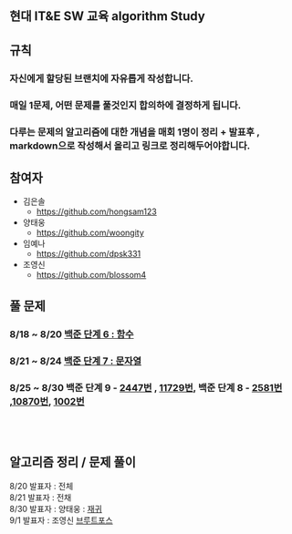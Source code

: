 ## 현대 IT&E SW 교육 algorithm Study


## 규칙

### 자신에게 할당된 브랜치에 자유롭게 작성합니다.
### 매일 1문제, 어떤 문제를 풀것인지 합의하에 결정하게 됩니다.
### 다루는 문제의 알고리즘에 대한 개념을 매회 1명이 정리 + 발표후 , markdown으로 작성해서 올리고 링크로 정리해두어야합니다.

## 참여자

* 김은솔
  * https://github.com/hongsam123
* 양태웅
  * https://github.com/woongity
* 임예나
  * https://github.com/dpsk331
* 조영신
  * https://github.com/blossom4
  
## 풀 문제 

### 8/18 ~ 8/20 [백준 단계 6 : 함수](https://www.acmicpc.net/step/5)
### 8/21 ~ 8/24 [백준 단계 7 : 문자열](https://www.acmicpc.net/step/7)
### 8/25 ~ 8/30 백준 단계 9 - [2447번](https://www.acmicpc.net/problem/2447) , [11729번](https://www.acmicpc.net/problem/11729), 백준 단계 8 - [2581번](https://www.acmicpc.net/problem/2581) ,[10870번](https://www.acmicpc.net/problem/10870), [1002번](https://www.acmicpc.net/problem/1002)
</br>
</br>

## 알고리즘 정리 / 문제 풀이

8/20 발표자 : 전체<br>
8/21 발표자 : 전채<br>
8/30 발표자 : 양태웅 : [재귀](https://github.com/woongity/Team_6_algorithm/blob/main/%EA%B0%9C%EB%85%90/recursion.md) </br>
9/1 발표자 : 조영신 [브루트포스]()
